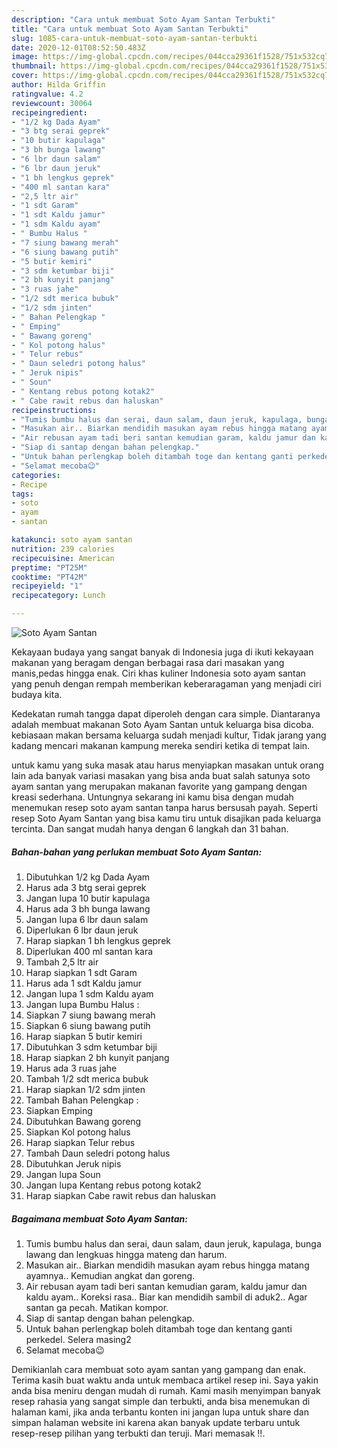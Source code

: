 ```yaml
---
description: "Cara untuk membuat Soto Ayam Santan Terbukti"
title: "Cara untuk membuat Soto Ayam Santan Terbukti"
slug: 1085-cara-untuk-membuat-soto-ayam-santan-terbukti
date: 2020-12-01T08:52:50.483Z
image: https://img-global.cpcdn.com/recipes/044cca29361f1528/751x532cq70/soto-ayam-santan-foto-resep-utama.jpg
thumbnail: https://img-global.cpcdn.com/recipes/044cca29361f1528/751x532cq70/soto-ayam-santan-foto-resep-utama.jpg
cover: https://img-global.cpcdn.com/recipes/044cca29361f1528/751x532cq70/soto-ayam-santan-foto-resep-utama.jpg
author: Hilda Griffin
ratingvalue: 4.2
reviewcount: 30064
recipeingredient:
- "1/2 kg Dada Ayam"
- "3 btg serai geprek"
- "10 butir kapulaga"
- "3 bh bunga lawang"
- "6 lbr daun salam"
- "6 lbr daun jeruk"
- "1 bh lengkus geprek"
- "400 ml santan kara"
- "2,5 ltr air"
- "1 sdt Garam"
- "1 sdt Kaldu jamur"
- "1 sdm Kaldu ayam"
- " Bumbu Halus "
- "7 siung bawang merah"
- "6 siung bawang putih"
- "5 butir kemiri"
- "3 sdm ketumbar biji"
- "2 bh kunyit panjang"
- "3 ruas jahe"
- "1/2 sdt merica bubuk"
- "1/2 sdm jinten"
- " Bahan Pelengkap "
- " Emping"
- " Bawang goreng"
- " Kol potong halus"
- " Telur rebus"
- " Daun seledri potong halus"
- " Jeruk nipis"
- " Soun"
- " Kentang rebus potong kotak2"
- " Cabe rawit rebus dan haluskan"
recipeinstructions:
- "Tumis bumbu halus dan serai, daun salam, daun jeruk, kapulaga, bunga lawang dan lengkuas hingga mateng dan harum."
- "Masukan air.. Biarkan mendidih masukan ayam rebus hingga matang ayamnya.. Kemudian angkat dan goreng."
- "Air rebusan ayam tadi beri santan kemudian garam, kaldu jamur dan kaldu ayam.. Koreksi rasa.. Biar kan mendidih sambil di aduk2.. Agar santan ga pecah. Matikan kompor."
- "Siap di santap dengan bahan pelengkap."
- "Untuk bahan perlengkap boleh ditambah toge dan kentang ganti perkedel. Selera masing2"
- "Selamat mecoba😉"
categories:
- Recipe
tags:
- soto
- ayam
- santan

katakunci: soto ayam santan 
nutrition: 239 calories
recipecuisine: American
preptime: "PT25M"
cooktime: "PT42M"
recipeyield: "1"
recipecategory: Lunch

---
```



![Soto Ayam Santan](https://img-global.cpcdn.com/recipes/044cca29361f1528/751x532cq70/soto-ayam-santan-foto-resep-utama.jpg)

Kekayaan budaya yang sangat banyak di Indonesia juga di ikuti kekayaan makanan yang beragam dengan berbagai rasa dari masakan yang manis,pedas hingga enak. Ciri khas kuliner Indonesia soto ayam santan yang penuh dengan rempah memberikan keberaragaman yang menjadi ciri budaya kita.


Kedekatan rumah tangga dapat diperoleh dengan cara simple. Diantaranya adalah membuat makanan Soto Ayam Santan untuk keluarga bisa dicoba. kebiasaan makan bersama keluarga sudah menjadi kultur, Tidak jarang yang kadang mencari makanan kampung mereka sendiri ketika di tempat lain.



untuk kamu yang suka masak atau harus menyiapkan masakan untuk orang lain ada banyak variasi masakan yang bisa anda buat salah satunya soto ayam santan yang merupakan makanan favorite yang gampang dengan kreasi sederhana. Untungnya sekarang ini kamu bisa dengan mudah menemukan resep soto ayam santan tanpa harus bersusah payah.
Seperti resep Soto Ayam Santan yang bisa kamu tiru untuk disajikan pada keluarga tercinta. Dan sangat mudah hanya dengan 6 langkah dan 31 bahan.


<!--inarticleads1-->

##### Bahan-bahan yang perlukan membuat Soto Ayam Santan:

1. Dibutuhkan 1/2 kg Dada Ayam
1. Harus ada 3 btg serai geprek
1. Jangan lupa 10 butir kapulaga
1. Harus ada 3 bh bunga lawang
1. Jangan lupa 6 lbr daun salam
1. Diperlukan 6 lbr daun jeruk
1. Harap siapkan 1 bh lengkus geprek
1. Diperlukan 400 ml santan kara
1. Tambah 2,5 ltr air
1. Harap siapkan 1 sdt Garam
1. Harus ada 1 sdt Kaldu jamur
1. Jangan lupa 1 sdm Kaldu ayam
1. Jangan lupa  Bumbu Halus :
1. Siapkan 7 siung bawang merah
1. Siapkan 6 siung bawang putih
1. Harap siapkan 5 butir kemiri
1. Dibutuhkan 3 sdm ketumbar biji
1. Harap siapkan 2 bh kunyit panjang
1. Harus ada 3 ruas jahe
1. Tambah 1/2 sdt merica bubuk
1. Harap siapkan 1/2 sdm jinten
1. Tambah  Bahan Pelengkap :
1. Siapkan  Emping
1. Dibutuhkan  Bawang goreng
1. Siapkan  Kol potong halus
1. Harap siapkan  Telur rebus
1. Tambah  Daun seledri potong halus
1. Dibutuhkan  Jeruk nipis
1. Jangan lupa  Soun
1. Jangan lupa  Kentang rebus potong kotak2
1. Harap siapkan  Cabe rawit rebus dan haluskan




<!--inarticleads2-->

##### Bagaimana membuat  Soto Ayam Santan:

1. Tumis bumbu halus dan serai, daun salam, daun jeruk, kapulaga, bunga lawang dan lengkuas hingga mateng dan harum.
1. Masukan air.. Biarkan mendidih masukan ayam rebus hingga matang ayamnya.. Kemudian angkat dan goreng.
1. Air rebusan ayam tadi beri santan kemudian garam, kaldu jamur dan kaldu ayam.. Koreksi rasa.. Biar kan mendidih sambil di aduk2.. Agar santan ga pecah. Matikan kompor.
1. Siap di santap dengan bahan pelengkap.
1. Untuk bahan perlengkap boleh ditambah toge dan kentang ganti perkedel. Selera masing2
1. Selamat mecoba😉




Demikianlah cara membuat soto ayam santan yang gampang dan enak. Terima kasih buat waktu anda untuk membaca artikel resep ini. Saya yakin anda bisa meniru dengan mudah di rumah. Kami masih menyimpan banyak resep rahasia yang sangat simple dan terbukti, anda bisa menemukan di halaman kami, jika anda terbantu konten ini jangan lupa untuk share dan simpan halaman website ini karena akan banyak update terbaru untuk resep-resep pilihan yang terbukti dan teruji. Mari memasak !!. 

